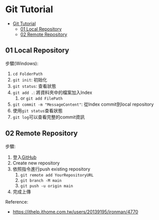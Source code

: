 # Git Tutorial

- [Git Tutorial](#git-tutorial)
  - [01 Local Repository](#01-local-repository)
  - [02 Remote Repository](#02-remote-repository)

## 01 Local Repository

步驟(Windows):

1. `cd FolderPath`
2. `git init`: 初始化
3. `git status`: 查看狀態
4. `git add .`: 將資料夾中的檔案加入Index
   1. or `git add FilePath`
5. `git commit -m "MessageContent"`: 從Index commit到local repository
6. 使用`git status`查看狀態
7. `git log`可以查看完整的commit資訊

## 02 Remote Repository

步驟:

1. 登入[GitHub](https://github.com/)
2. Create new repository
3. 依照指令進行push existing repository
   1. `git remote add YourRepositoryURL`
   2. `git branch -M main`
   3. `git push -u origin main`
4. 完成上傳

Reference:

- https://ithelp.ithome.com.tw/users/20139195/ironman/4770
